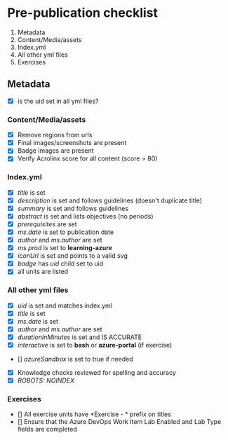 # Pre-publication checklist
1. Metadata
1. Content/Media/assets
1. Index.yml
1. All other yml files
1. Exercises
  
## Metadata
- [X] is the uid set in all yml files?

### Content/Media/assets
- [X] Remove regions from urls
- [X] Final images/screenshots are present
- [X] Badge images are present
- [X] Verify Acrolinx score for all content (score > 80)

### Index.yml
- [X] *title* is set
- [X] *description* is set and follows guidelines (doesn't duplicate title)
- [X] *summary* is set and follows guidelines
- [X] *abstract* is set and lists objectives (no periods)
- [X] *prerequisites* are set
- [X] *ms.date* is set to publication date
- [X] *author* and *ms.author* are set
- [X] *ms.prod* is set to **learning-azure**
- [X] *iconUrl* is set and points to a valid svg
- [X] *badge* has *uid* child set to uid
- [X] all units are listed

### All other yml files
- [X] *uid* is set and matches index.yml
- [X] *title* is set
- [X] *ms.date* is set 
- [X] *author* and *ms.author* are set
- [X] *durationInMinutes* is set and IS ACCURATE
- [X] *interactive* is set to **bash** or **azure-portal** (if exercise)
- [] *azureSandbox* is set to true if needed
- [X]  Knowledge checks reviewed for spelling and accuracy
- [X] *ROBOTS: NOINDEX*

### Exercises
- [] All exercise units have *Exercise - * prefix on titles
- [] Ensure that the Azure DevOps Work Item Lab Enabled and Lab Type fields are completed
